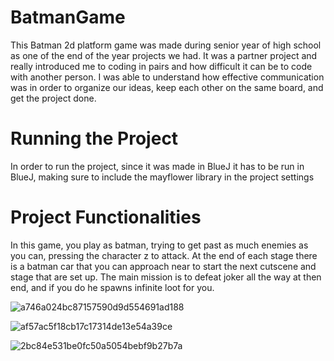 # BatmanGame
 This Batman 2d platform game was made during senior year of high school as one of the end of the year projects we had. It was a partner project and really introduced me to coding in pairs and how difficult it can be to code with another person. I was able to understand how effective communication was in order to organize our ideas, keep each other on the same board, and get the project done.

# Running the Project
In order to run the project, since it was made in BlueJ it has to be run in BlueJ, making sure to include the mayflower library in the project settings

# Project Functionalities
In this game, you play as batman, trying to get past as much enemies as you can, pressing the character z to attack. At the end of each stage there is a batman car that you can approach near to start the next cutscene and stage that are set up. The main mission is to defeat joker all the way at then end, and if you do he spawns infinite loot for you.

![a746a024bc87157590d9d554691ad188](https://user-images.githubusercontent.com/89613119/160737892-bc069d55-cc32-434a-ab8a-d0196bd37e8d.png)

![af57ac5f18cb17c17314de13e54a39ce](https://user-images.githubusercontent.com/89613119/160737844-8864da75-912a-463f-8779-bb948f47bb0d.png)

![2bc84e531be0fc50a5054bebf9b27b7a](https://user-images.githubusercontent.com/89613119/160737862-9793e55f-8983-42bc-8887-994a421e937f.png)
